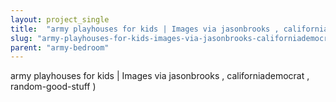 ```yaml
---
layout: project_single
title:  "army playhouses for kids | Images via jasonbrooks , californiademocrat , random-good-stuff )"
slug: "army-playhouses-for-kids-images-via-jasonbrooks-californiademocrat-random-good-stuff"
parent: "army-bedroom"
---
```

army playhouses for kids | Images via jasonbrooks , californiademocrat , random-good-stuff )